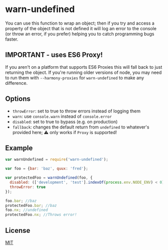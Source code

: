 warn-undefined
==============

You can use this function to wrap an object; then if you try and access
a property of the object that is not defined it will log an error to the
console (or throw an error, if you prefer) helping you to catch
programming bugs faster.

IMPORTANT - uses ES6 Proxy!
---------------------------

If you aren't on a platform that supports ES6 Proxies this will fall
back to just returning the object. If you're running older versions of
node, you may need to run them with `--harmony-proxies` for
`warn-undefined` to make any difference.

Options
-------

- `throwError`: set to true to throw errors instead of logging them
- `warn`: use `console.warn` instead of `console.error`
- `disabled`: set to true to bypass (e.g. on production)
- `fallback`: changes the default return from `undefined` to
  whatever's provided here; :warning: only works if `Proxy` is
  supported!

Example
-------

```js
var warnUndefined = require('warn-undefined');

var foo = {bar: 'baz', quux: 'fred'};

var protectedFoo = warnUndefined(foo, {
  disabled: (['development', 'test'].indexOf(process.env.NODE_ENV) < 0),
  throwError: true
});

foo.bar; //baz
protectedFoo.bar; //baz
foo.nx; //undefined
protectedFoo.nx; //Throws error!
```

License
-------

[MIT](http://benjie.mit-license.org/)

